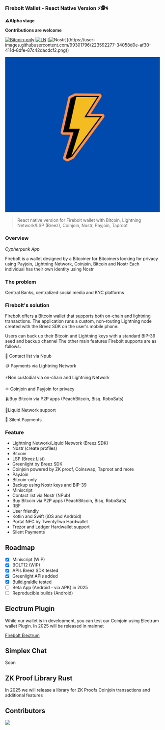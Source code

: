 ### Firebolt Wallet - React Native Version ⚡🕵️🌀

⚠️**Alpha stage**

**Contributions are welcome**

[![Bitcoin-only](https://img.shields.io/badge/bitcoin-only-FF9900?logo=bitcoin)](https://twentyone.world)
[![LN](https://img.shields.io/badge/lightning-792EE5?logo=lightning)](https://mempool.space/lightning)
[![Nostr](https://img.shields.io/badge/nostr-only-FF9900?)]((https://user-images.githubusercontent.com/99301796/223592277-34058d0e-af30-411d-8dfe-87c42dacdcf2.png))

![Banner](https://github.com/AreaLayer/FireBolt/raw/main/src/asset/firebolt_logo_readme.png)


>React native version for Firebolt wallet with Bitcoin, Lightning Network/LSP (Breez), Coinjoin, Nostr, Payjoin, Taproot

### Overview

*Cypherpunk App*

Firebolt is a wallet designed by a Bitcoiner for Bitcoiners looking for privacy using Payjoin, Lightning Network, Coinjoin, Bitcoin and Nostr
Each individual has their own identity using Nostr

### The problem

Central Banks, centralized social media and KYC platforms

### Firebolt's solution
Firebolt offers a Bitcoin wallet that supports both on-chain and lightning transactions. The application runs a custom, non-routing Lightning node created with the Breez SDK on the user's mobile phone. 

Users can back up their Bitcoin and Lightning keys with a standard BIP-39 seed and backup channel 
The other main features Firebolt supports are as follows:

📱 Contact list via Npub

🪙 Payments via Lightning Network

⚡Non custodial via on-chain and Lightning Network

⚛️ Coinjoin and Payjoin for privacy

🫂Buy Bitcoin via P2P apps (PeachBitcoin, Bisq, RoboSats)

:ocean:Liquid Network support

🤫 Silent Payments

### Feature

- Lightning Network/Liquid Network (Breez SDK)
- Nostr (create profiles)
- Bitcoin
- LSP (Breez List)
- Greenlight by Breez SDK
- Coinjoin powered by ZK proof, Coinswap, Taproot and more
- PayJoin
- Bitcoin-only
- Backup using Nostr keys and BIP-39
- Miniscript
- Contact list via Nostr (NPub)
- Buy Bitcoin via P2P apps (PeachBitcoin, Bisq, RoboSats)
- RBF
- User friendly
- Kotlin and Swift (iOS and Android)
- Portal NFC by TwentyTwo Hardwallet
- Trezor and Ledger Hardwallet support
- Silent Payments

## Roadmap

-  [x] Miniscript (WIP)
-  [x] BOLT12 (WIP)
-  [x] APIs Breez SDK tested
-  [x] Greenlight APIs added
-  [x] Build.graldle tested
-  [ ] Beta App (Android - via APK) in 2025
-  [ ] Reproducible builds (Android)

## Electrum Plugin

While our wallet is in development, you can test our Coinjoin using Electrum wallet Plugin.
In 2025 will be released in mainnet 

[Firebolt Electrum](https://github.com/AreaLayer/firebolt-electrum)

## Simplex Chat

Soon

## ZK Proof Library Rust

In 2025 we will release a library for ZK Proofs Coinjoin transactions and additional features

## Contributors
<a align="center" href="https://github.com/AreaLayer/firebolt-react-native aphs/contributors">
  <img src="https://contrib.rocks/image?repo=AreaLayer/firebolt-react-native" />
</a>
